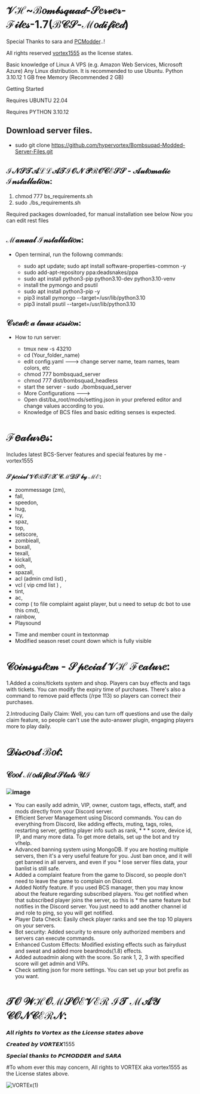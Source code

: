# 𝒱ℋ~ℬ𝑜𝓂𝒷𝓈𝓆𝓊𝒶𝒹-𝒮𝑒𝓇𝓋𝑒𝓇-ℱ𝒾𝓁𝑒𝓈-1.7(ℬ𝒞𝒮-ℳ𝑜𝒹𝒾𝒻𝒾𝑒𝒹)

Special Thanks to sara and [PCModder]([https://github.com/mikahael)..!

All rights reserved [vortex1555]([https://github.com/hypervortex]) as the license states.

Basic knowledge of Linux
A VPS (e.g. Amazon Web Services, Microsoft Azure)
Any Linux distribution.
It is recommended to use Ubuntu.
Python 3.10.12
1 GB free Memory (Recommended 2 GB)

Getting Started

Requires UBUNTU 22.04

Requires PYTHON 3.10.12

## Download server files.
- sudo git clone https://github.com/hypervortex/Bombsuqad-Modded-Server-Files.git

## ℐ𝒩𝒮𝒯𝒜ℒℒ𝒜𝒯ℐ𝒪𝒩 𝒫ℛ𝒪𝒞ℰ𝒮𝒮 - 𝒜𝓊𝓉𝑜𝓂𝒶𝓉𝒾𝒸 ℐ𝓃𝓈𝓉𝒶𝓁𝓁𝒶𝓉𝒾𝑜𝓃:
1. chmod 777 bs_requirements.sh
2. sudo ./bs_requirements.sh

Required packages downloaded, for manual installation see below
Now you can edit rest files

## ℳ𝒶𝓃𝓊𝒶𝓁 ℐ𝓃𝓈𝓉𝒶𝓁𝓁𝒶𝓉𝒾𝑜𝓃:
- Open terminal, run the followng commands:

  - sudo apt update; sudo apt install software-properties-common -y
  - sudo add-apt-repository ppa:deadsnakes/ppa
  - sudo apt install python3-pip python3.10-dev python3.10-venv
  - install the pymongo and psutil
  - sudo apt install python3-pip -y
  - pip3 install pymongo --target=/usr/lib/python3.10
  - pip3 install psutil --target=/usr/lib/python3.10


## 𝒞𝓇𝑒𝒶𝓉𝑒 𝒶 𝓉𝓂𝓊𝓍 𝓈𝑒𝓈𝓈𝒾𝑜𝓃:
- How to run server:

  - tmux new -s 43210
  - cd (Your_folder_name)
  - edit config.yaml ---> change server name, team names, team colors, etc
  - chmod 777 bombsquad_server
  - chmod 777 dist/bombsquad_headless
  - start the server - sudo ./bombsquad_server
  - More Configurations  --->
  - Open dist/ba_root/mods/setting.json in your prefered editor and change values according to you.
  - Knowledge of BCS files and basic editing senses is expected.

# ℱ𝑒𝒶𝓉𝓊𝓇𝑒𝓈:
Includes latest BCS-Server features and special features by me - vortex1555

### 𝒮𝓅𝑒𝒸𝒾𝒶𝓁 𝒱𝒪ℛ𝒯ℰ𝒳 𝒞ℳ𝒟𝒮 𝒷𝓎 ℳℰ:
- zoommessage (zm),
- fall,
- speedon,
- hug,
- icy,
- spaz,
- top,
- setscore,
- zombieall,
- boxall,
- texall,
- kickall,
- ooh,
- spazall,
- acl (admin cmd list) ,
- vcl ( vip cmd list ) ,
- tint,
- ac,
- comp ( to file complaint agaist player, but u need to setup dc bot to use this cmd),
- rainbow,
- Playsound
 * Time and member count in textonmap 
 * Modified season reset count down which is fully visible

# 𝒞𝑜𝒾𝓃𝓈𝓎𝓈𝓉𝑒𝓂 - 𝒮𝓅𝑒𝒸𝒾𝒶𝓁 𝒱ℋ ℱ𝑒𝒶𝓉𝓊𝓇𝑒:

1.Added a coins/tickets system and shop. Players can buy effects and tags with tickets. You can modify the expiry time of purchases. There's also a command to remove paid effects (/rpe 113) so players can correct their purchases.

2.Introducing Daily Claim:
Well, you can turn off questions and use the daily claim feature, so people can't use the auto-answer plugin, engaging players more to play daily.

# 𝒟𝒾𝓈𝒸𝑜𝓇𝒹 ℬ𝑜𝓉:

## 𝒞𝑜𝑜𝓁 ℳ𝑜𝒹𝒾𝒻𝒾𝑒𝒹 𝒮𝓉𝒶𝓉𝓈 𝒰ℐ
### ![image](https://github.com/hypervortex/Bombsuqad-Modded-Server-Files/assets/75498823/250b1511-627d-44ab-b397-98077c27246b)

* You can easily add admin, VIP, owner, custom tags, effects, staff, and mods directly from your Discord server.
* Efficient Server Management using Discord commands. You can do everything from Discord, like adding effects, muting, tags, roles, restarting server, getting player info such as rank, * * * score, device id, IP, and many more data. To get more details, set up the bot and try v!help.
* Advanced banning system using MongoDB. If you are hosting multiple servers, then it's a very useful feature for you. Just ban once, and it will get banned in all servers, and even if you * lose server files data, your banlist is still safe.
* Added a complaint feature from the game to Discord, so people don't need to leave the game to complain on Discord.
* Added Notify feature. If you used BCS manager, then you may know about the feature regarding subscribed players. You get notified when that subscribed player joins the server, so this is * the same feature but notifies in the Discord server. You just need to add another channel id and role to ping, so you will get notified.
* Player Data Check: Easily check player ranks and see the top 10 players on your servers.
* Bot security: Added security to ensure only authorized members and servers can execute commands.
* Enhanced Custom Effects: Modified existing effects such as fairydust and sweat and added more beardmods(1.8) effects.
* Added autoadmin along with the score. So rank 1, 2, 3 with specified score will get admin and VIPs.
* Check setting json for more settings. You can set up your bot prefix as you want.

# 𝒯𝒪 𝒲ℋ𝒪ℳ𝒮𝒪ℰ𝒱ℰℛ ℐ𝒯 ℳ𝒜𝒴 𝒞𝒪𝒩𝒞ℰℛ𝒩:

𝘼𝙡𝙡 𝙧𝙞𝙜𝙝𝙩𝙨 𝙩𝙤 𝙑𝙤𝙧𝙩𝙚𝙭 𝙖𝙨 𝙩𝙝𝙚 𝙇𝙞𝙘𝙚𝙣𝙨𝙚 𝙨𝙩𝙖𝙩𝙚𝙨 𝙖𝙗𝙤𝙫𝙚

𝘾𝙧𝙚𝙖𝙩𝙚𝙙 𝙗𝙮 𝙑𝙊𝙍𝙏𝙀𝙓1555

𝙎𝙥𝙚𝙘𝙞𝙖𝙡 𝙩𝙝𝙖𝙣𝙠𝙨 𝙩𝙤 𝙋𝘾𝙈𝙊𝘿𝘿𝙀𝙍 𝙖𝙣𝙙 𝙎𝘼𝙍𝘼


#To whom ever this may concern, All rights to VORTEX aka vortex1555 as the License states above.

![VORTEx(1)](https://github.com/hypervortex/Bombsuqad-Modded-Server-Files/assets/54455412/d726cb33-a900-420c-81e5-8e168a3967b4)


